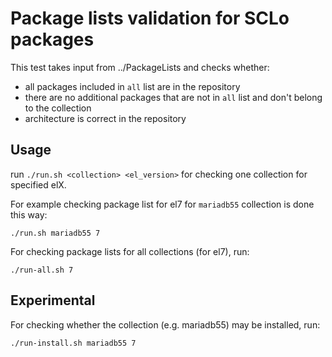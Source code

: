 # Package lists validation for SCLo packages

This test takes input from ../PackageLists and checks whether:

* all packages included in `all` list are in the repository
* there are no additional packages that are not in `all` list and don't belong to the collection
* architecture is correct in the repository

## Usage

run `./run.sh <collection> <el_version>` for checking one collection for specified elX.

For example checking package list for el7 for `mariadb55` collection is done this way:

```
./run.sh mariadb55 7
```

For checking package lists for all collections (for el7), run:

```
./run-all.sh 7
```

## Experimental

For checking whether the collection (e.g. mariadb55) may be installed, run:

```
./run-install.sh mariadb55 7
```
